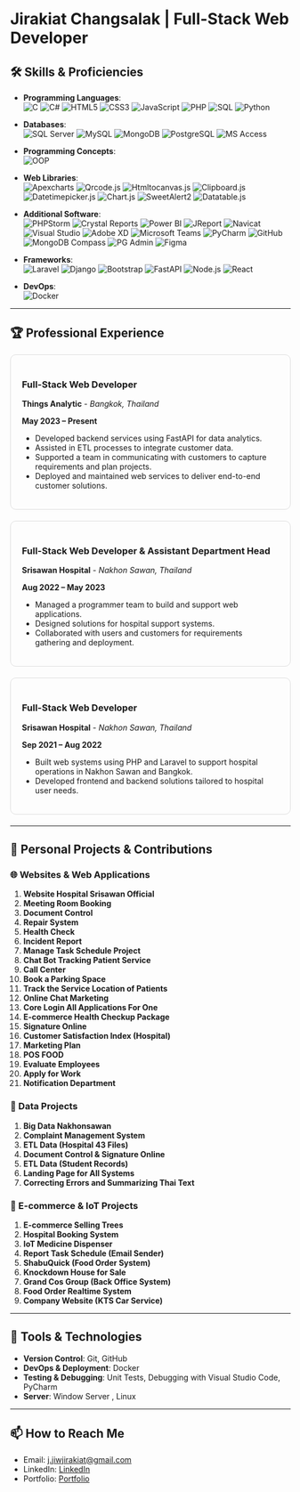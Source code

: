 
# Jirakiat Changsalak | Full-Stack Web Developer


## 🛠 Skills & Proficiencies

- **Programming Languages**:  
  ![C](https://img.shields.io/badge/C-00599C?style=for-the-badge&logo=c&logoColor=white)
  ![C#](https://img.shields.io/badge/C%23-239120?style=for-the-badge&logo=c-sharp&logoColor=white)
  ![HTML5](https://img.shields.io/badge/HTML5-E34F26?style=for-the-badge&logo=html5&logoColor=white)
  ![CSS3](https://img.shields.io/badge/CSS3-1572B6?style=for-the-badge&logo=css3&logoColor=white)
  ![JavaScript](https://img.shields.io/badge/JavaScript-F7DF1E?style=for-the-badge&logo=javascript&logoColor=black)
  ![PHP](https://img.shields.io/badge/PHP-777BB4?style=for-the-badge&logo=php&logoColor=white)
  ![SQL](https://img.shields.io/badge/SQL-003B57?style=for-the-badge&logo=sql&logoColor=white)
  ![Python](https://img.shields.io/badge/Python-3776AB?style=for-the-badge&logo=python&logoColor=white)

- **Databases**:  
  ![SQL Server](https://img.shields.io/badge/Microsoft%20SQL%20Server-CC2927?style=for-the-badge&logo=microsoft%20sql%20server&logoColor=white)
  ![MySQL](https://img.shields.io/badge/MySQL-4479A1?style=for-the-badge&logo=mysql&logoColor=white)
  ![MongoDB](https://img.shields.io/badge/MongoDB-47A248?style=for-the-badge&logo=mongodb&logoColor=white)
  ![PostgreSQL](https://img.shields.io/badge/PostgreSQL-4169E1?style=for-the-badge&logo=postgresql&logoColor=white)
  ![MS Access](https://img.shields.io/badge/Microsoft%20Access-A4373A?style=for-the-badge&logo=microsoft-access&logoColor=white)

- **Programming Concepts**:  
  ![OOP](https://img.shields.io/badge/OOP-FF6F00?style=for-the-badge)

- **Web Libraries**:  
  ![Apexcharts](https://img.shields.io/badge/Apexcharts-FF7F0E?style=for-the-badge&logo=apexcharts&logoColor=white)
  ![Qrcode.js](https://img.shields.io/badge/Qrcode.js-000000?style=for-the-badge)
  ![Htmltocanvas.js](https://img.shields.io/badge/Htmltocanvas.js-E34F26?style=for-the-badge)
  ![Clipboard.js](https://img.shields.io/badge/Clipboard.js-008080?style=for-the-badge)
  ![Datetimepicker.js](https://img.shields.io/badge/Datetimepicker.js-FFA500?style=for-the-badge)
  ![Chart.js](https://img.shields.io/badge/Chart.js-FF6384?style=for-the-badge&logo=chartdotjs&logoColor=white)
  ![SweetAlert2](https://img.shields.io/badge/SweetAlert2-6A5ACD?style=for-the-badge)
  ![Datatable.js](https://img.shields.io/badge/Datatable.js-000000?style=for-the-badge)

- **Additional Software**:  
  ![PHPStorm](https://img.shields.io/badge/PHPStorm-000000?style=for-the-badge&logo=phpstorm&logoColor=white)
  ![Crystal Reports](https://img.shields.io/badge/Crystal%20Reports-337AB7?style=for-the-badge)
  ![Power BI](https://img.shields.io/badge/Power%20BI-F2C811?style=for-the-badge&logo=powerbi&logoColor=black)
  ![JReport](https://img.shields.io/badge/JReport-000000?style=for-the-badge)
  ![Navicat](https://img.shields.io/badge/Navicat-02A4C7?style=for-the-badge)
  ![Visual Studio](https://img.shields.io/badge/Visual%20Studio-5C2D91?style=for-the-badge&logo=visual-studio&logoColor=white)
  ![Adobe XD](https://img.shields.io/badge/Adobe%20XD-FF61F6?style=for-the-badge&logo=adobe-xd&logoColor=white)
  ![Microsoft Teams](https://img.shields.io/badge/Microsoft%20Teams-6264A7?style=for-the-badge&logo=microsoft-teams&logoColor=white)
  ![PyCharm](https://img.shields.io/badge/PyCharm-000000?style=for-the-badge&logo=pycharm&logoColor=white)
  ![GitHub](https://img.shields.io/badge/GitHub-181717?style=for-the-badge&logo=github&logoColor=white)
  ![MongoDB Compass](https://img.shields.io/badge/MongoDB%20Compass-47A248?style=for-the-badge&logo=mongodb&logoColor=white)
  ![PG Admin](https://img.shields.io/badge/PG%20Admin-4169E1?style=for-the-badge&logo=postgresql&logoColor=white)
  ![Figma](https://img.shields.io/badge/Figma-F24E1E?style=for-the-badge&logo=figma&logoColor=white)

- **Frameworks**:  
  ![Laravel](https://img.shields.io/badge/Laravel-FF2D20?style=for-the-badge&logo=laravel&logoColor=white)
  ![Django](https://img.shields.io/badge/Django-092E20?style=for-the-badge&logo=django&logoColor=white)
  ![Bootstrap](https://img.shields.io/badge/Bootstrap-563D7C?style=for-the-badge&logo=bootstrap&logoColor=white)
  ![FastAPI](https://img.shields.io/badge/FastAPI-009688?style=for-the-badge&logo=fastapi&logoColor=white)
  ![Node.js](https://img.shields.io/badge/Node.js-339933?style=for-the-badge&logo=nodedotjs&logoColor=white)
  ![React](https://img.shields.io/badge/React-20232A?style=for-the-badge&logo=react&logoColor=61DAFB)

- **DevOps**:  
  ![Docker](https://img.shields.io/badge/Docker-2496ED?style=for-the-badge&logo=docker&logoColor=white)


---
## 🏆 Professional Experience

<div style="border: 1px solid #ddd; border-radius: 10px; padding: 20px; margin-bottom: 20px;">
  <h3>Full-Stack Web Developer</h3>
  <strong>Things Analytic</strong> - <em>Bangkok, Thailand</em>  
  <p><strong>May 2023 – Present</strong></p>
  <ul>
    <li>Developed backend services using FastAPI for data analytics.</li>
    <li>Assisted in ETL processes to integrate customer data.</li>
    <li>Supported a team in communicating with customers to capture requirements and plan projects.</li>
    <li>Deployed and maintained web services to deliver end-to-end customer solutions.</li>
  </ul>
</div>

<div style="border: 1px solid #ddd; border-radius: 10px; padding: 20px; margin-bottom: 20px;">
  <h3>Full-Stack Web Developer & Assistant Department Head</h3>
  <strong>Srisawan Hospital</strong> - <em>Nakhon Sawan, Thailand</em>  
  <p><strong>Aug 2022 – May 2023</strong></p>
  <ul>
    <li>Managed a programmer team to build and support web applications.</li>
    <li>Designed solutions for hospital support systems.</li>
    <li>Collaborated with users and customers for requirements gathering and deployment.</li>
  </ul>
</div>

<div style="border: 1px solid #ddd; border-radius: 10px; padding: 20px; margin-bottom: 20px;">
  <h3>Full-Stack Web Developer</h3>
  <strong>Srisawan Hospital</strong> - <em>Nakhon Sawan, Thailand</em>  
  <p><strong>Sep 2021 – Aug 2022</strong></p>
  <ul>
    <li>Built web systems using PHP and Laravel to support hospital operations in Nakhon Sawan and Bangkok.</li>
    <li>Developed frontend and backend solutions tailored to hospital user needs.</li>
  </ul>
</div>

---
## 🎨 Personal Projects & Contributions

### 🌐 Websites & Web Applications
1. **Website Hospital Srisawan Official**
2. **Meeting Room Booking**
3. **Document Control**
4. **Repair System**
5. **Health Check**
6. **Incident Report**
7. **Manage Task Schedule Project**
8. **Chat Bot Tracking Patient Service**
9. **Call Center**
10. **Book a Parking Space**
11. **Track the Service Location of Patients**
12. **Online Chat Marketing**
13. **Core Login All Applications For One**
14. **E-commerce Health Checkup Package**
15. **Signature Online**
16. **Customer Satisfaction Index (Hospital)**
17. **Marketing Plan**
18. **POS FOOD**
19. **Evaluate Employees**
20. **Apply for Work**
21. **Notification Department**

### 💾 Data Projects
1. **Big Data Nakhonsawan**
2. **Complaint Management System**
3. **ETL Data (Hospital 43 Files)**
4. **Document Control & Signature Online**
5. **ETL Data (Student Records)**
6. **Landing Page for All Systems**
7. **Correcting Errors and Summarizing Thai Text**

### 🛒 E-commerce & IoT Projects
1. **E-commerce Selling Trees**
2. **Hospital Booking System**
3. **IoT Medicine Dispenser**
4. **Report Task Schedule (Email Sender)**
5. **ShabuQuick (Food Order System)**
6. **Knockdown House for Sale**
7. **Grand Cos Group (Back Office System)**
8. **Food Order Realtime System**
9. **Company Website (KTS Car Service)**

---

## 🔧 Tools & Technologies

- **Version Control**: Git, GitHub
- **DevOps & Deployment**: Docker
- **Testing & Debugging**: Unit Tests, Debugging with Visual Studio Code, PyCharm
- **Server**: Window Server , Linux

---

## 📫 How to Reach Me
- Email: [j.jiwjirakiat@gmail.com](mailto:j.jiwjirakiat@gmail.com)
- LinkedIn: [LinkedIn](https://www.linkedin.com/in/jiw-jirakiat-6820642b7/)
- Portfolio: [Portfolio](https://jirakiat-profile-dev.vercel.app/)

